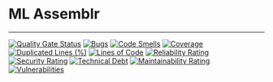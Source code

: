 # ML Assemblr

---

[![Quality Gate Status](https://sonarcloud.io/api/project_badges/measure?project=wisarootl_ml-assemblr&metric=alert_status)](https://sonarcloud.io/summary/new_code?id=wisarootl_ml-assemblr)
[![Bugs](https://sonarcloud.io/api/project_badges/measure?project=wisarootl_ml-assemblr&metric=bugs)](https://sonarcloud.io/summary/new_code?id=wisarootl_ml-assemblr)
[![Code Smells](https://sonarcloud.io/api/project_badges/measure?project=wisarootl_ml-assemblr&metric=code_smells)](https://sonarcloud.io/summary/new_code?id=wisarootl_ml-assemblr)
[![Coverage](https://sonarcloud.io/api/project_badges/measure?project=wisarootl_ml-assemblr&metric=coverage)](https://sonarcloud.io/summary/new_code?id=wisarootl_ml-assemblr)
[![Duplicated Lines (%)](https://sonarcloud.io/api/project_badges/measure?project=wisarootl_ml-assemblr&metric=duplicated_lines_density)](https://sonarcloud.io/summary/new_code?id=wisarootl_ml-assemblr)
[![Lines of Code](https://sonarcloud.io/api/project_badges/measure?project=wisarootl_ml-assemblr&metric=ncloc)](https://sonarcloud.io/summary/new_code?id=wisarootl_ml-assemblr)
[![Reliability Rating](https://sonarcloud.io/api/project_badges/measure?project=wisarootl_ml-assemblr&metric=reliability_rating)](https://sonarcloud.io/summary/new_code?id=wisarootl_ml-assemblr)
[![Security Rating](https://sonarcloud.io/api/project_badges/measure?project=wisarootl_ml-assemblr&metric=security_rating)](https://sonarcloud.io/summary/new_code?id=wisarootl_ml-assemblr)
[![Technical Debt](https://sonarcloud.io/api/project_badges/measure?project=wisarootl_ml-assemblr&metric=sqale_index)](https://sonarcloud.io/summary/new_code?id=wisarootl_ml-assemblr)
[![Maintainability Rating](https://sonarcloud.io/api/project_badges/measure?project=wisarootl_ml-assemblr&metric=sqale_rating)](https://sonarcloud.io/summary/new_code?id=wisarootl_ml-assemblr)
[![Vulnerabilities](https://sonarcloud.io/api/project_badges/measure?project=wisarootl_ml-assemblr&metric=vulnerabilities)](https://sonarcloud.io/summary/new_code?id=wisarootl_ml-assemblr)

